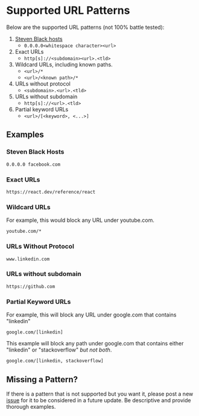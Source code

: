 # Supported URL Patterns

Below are the supported URL patterns (not 100% battle tested):

1. [Steven Black hosts](https://github.com/StevenBlack/hosts)
   - `0.0.0.0<whitespace character><url>`
2. Exact URLs
   - `http[s]://<subdomain><url>.<tld>`
3. Wildcard URLs, including known paths.
   - `<url>/*`
   - `<url>/<known path>/*`
4. URLs without protocol
   - `<subdomain>.<url>.<tld>`
5. URLs without subdomain
   - `http[s]://<url>.<tld>`
6. Partial keyword URLs
   - `<url>/[<keyword>, <...>]`

## Examples

### Steven Black Hosts

```plaintext
0.0.0.0 facebook.com
```

### Exact URLs

```plaintext
https://react.dev/reference/react
```

### Wildcard URLs

For example, this would block any URL under youtube.com.

```plaintext
youtube.com/*
```

### URLs Without Protocol

```plaintext
www.linkedin.com
```

### URLs without subdomain

```plaintext
https://github.com
```

### Partial Keyword URLs

For example, this will block any URL under google.com that contains "linkedin"

```plaintext
google.com/[linkedin]
```

This example will block any path under google.com that contains either "linkedin" or "stackoverflow" _but not both_.

```plaintext
google.com/[linkedin, stackoverflow]
```

## Missing a Pattern?

If there is a pattern that is not supported but you want it, please post a new [issue](https://github.com/alexwkleung/block-url-extension/issues) for it to be considered in a future update. Be descriptive and provide thorough examples.
